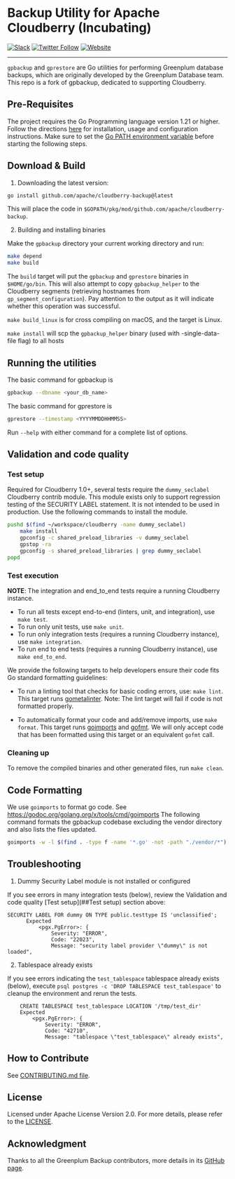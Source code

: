 <!--
  Licensed to the Apache Software Foundation (ASF) under one
  or more contributor license agreements.  See the NOTICE file
  distributed with this work for additional information
  regarding copyright ownership.  The ASF licenses this file
  to you under the Apache License, Version 2.0 (the
  "License"); you may not use this file except in compliance
  with the License.  You may obtain a copy of the License at

   http://www.apache.org/licenses/LICENSE-2.0

  Unless required by applicable law or agreed to in writing,
  software distributed under the License is distributed on an
  "AS IS" BASIS, WITHOUT WARRANTIES OR CONDITIONS OF ANY
  KIND, either express or implied.  See the License for the
  specific language governing permissions and limitations
  under the License.
-->
# Backup Utility for Apache Cloudberry (Incubating)

[![Slack](https://img.shields.io/badge/Join_Slack-6a32c9)](https://communityinviter.com/apps/cloudberrydb/welcome)
[![Twitter Follow](https://img.shields.io/twitter/follow/cloudberrydb)](https://twitter.com/cloudberrydb)
[![Website](https://img.shields.io/badge/Visit%20Website-eebc46)](https://cloudberry.apache.org)

---

`gpbackup` and `gprestore` are Go utilities for performing Greenplum database
backups, which are originally developed by the Greenplum Database team. This
repo is a fork of gpbackup, dedicated to supporting Cloudberry.

## Pre-Requisites

The project requires the Go Programming language version 1.21 or higher.
Follow the directions [here](https://golang.org/doc/) for installation, usage
and configuration instructions. Make sure to set the [Go PATH environment
variable](https://go.dev/doc/install) before starting the following steps.

## Download & Build

1. Downloading the latest version:

```bash
go install github.com/apache/cloudberry-backup@latest
```

This will place the code in `$GOPATH/pkg/mod/github.com/apache/cloudberry-backup`.

2. Building and installing binaries

Make the `gpbackup` directory your current working directory and run:

```bash
make depend
make build
```

The `build` target will put the `gpbackup` and `gprestore` binaries in
`$HOME/go/bin`. This will also attempt to copy `gpbackup_helper` to the
Cloudberry segments (retrieving hostnames from `gp_segment_configuration`).
Pay attention to the output as it will indicate whether this operation was
successful.

`make build_linux` is for cross compiling on macOS, and the target is Linux.

`make install` will scp the `gpbackup_helper` binary (used with -single-data-file flag) to all hosts

## Running the utilities

The basic command for gpbackup is
```bash
gpbackup --dbname <your_db_name>
```

The basic command for gprestore is
```bash
gprestore --timestamp <YYYYMMDDHHMMSS>
```

Run `--help` with either command for a complete list of options.

## Validation and code quality

### Test setup

Required for Cloudberry 1.0+, several tests require the
`dummy_seclabel` Cloudberry contrib module. This module exists only to
support regression testing of the SECURITY LABEL statement. It is not
intended to be used in production. Use the following commands to
install the module.

```bash
pushd $(find ~/workspace/cloudberry -name dummy_seclabel)
    make install
    gpconfig -c shared_preload_libraries -v dummy_seclabel
    gpstop -ra
    gpconfig -s shared_preload_libraries | grep dummy_seclabel
popd
```

### Test execution

**NOTE**: The integration and end_to_end tests require a running Cloudberry instance.

* To run all tests except end-to-end (linters, unit, and integration), use `make test`.
* To run only unit tests, use `make unit`.
* To run only integration tests (requires a running Cloudberry instance), use `make integration`.
* To run end to end tests (requires a running Cloudberry instance), use `make end_to_end`.

We provide the following targets to help developers ensure their code fits
Go standard formatting guidelines:

* To run a linting tool that checks for basic coding errors, use: `make lint`.
This target runs [gometalinter](https://github.com/alecthomas/gometalinter).
Note: The lint target will fail if code is not formatted properly.

* To automatically format your code and add/remove imports, use `make format`.
This target runs
[goimports](https://godoc.org/golang.org/x/tools/cmd/goimports) and
[gofmt](https://golang.org/cmd/gofmt/). We will only accept code that has been
formatted using this target or an equivalent `gofmt` call.

### Cleaning up

To remove the compiled binaries and other generated files, run `make clean`.

## Code Formatting

We use `goimports` to format go code. See
https://godoc.org/golang.org/x/tools/cmd/goimports The following command
formats the gpbackup codebase excluding the vendor directory and also lists
the files updated.

```bash
goimports -w -l $(find . -type f -name '*.go' -not -path "./vendor/*")
```

## Troubleshooting

1. Dummy Security Label module is not installed or configured

If you see errors in many integration tests (below), review the Validation and
code quality [Test setup](##Test setup) section above:

```
SECURITY LABEL FOR dummy ON TYPE public.testtype IS 'unclassified';
      Expected
          <pgx.PgError>: {
              Severity: "ERROR",
              Code: "22023",
              Message: "security label provider \"dummy\" is not loaded",
```

2. Tablespace already exists

If you see errors indicating the `test_tablespace` tablespace already exists
(below), execute `psql postgres -c 'DROP TABLESPACE test_tablespace'` to
cleanup the environment and rerun the tests.

```
    CREATE TABLESPACE test_tablespace LOCATION '/tmp/test_dir'
    Expected
        <pgx.PgError>: {
            Severity: "ERROR",
            Code: "42710",
            Message: "tablespace \"test_tablespace\" already exists",
```

## How to Contribute

See [CONTRIBUTING.md file](./CONTRIBUTING.md).

## License

Licensed under Apache License Version 2.0. For more details, please refer to
the [LICENSE](./LICENSE).

## Acknowledgment

Thanks to all the Greenplum Backup contributors, more details in its [GitHub
page](https://github.com/greenplum-db/gpbackup-archive).